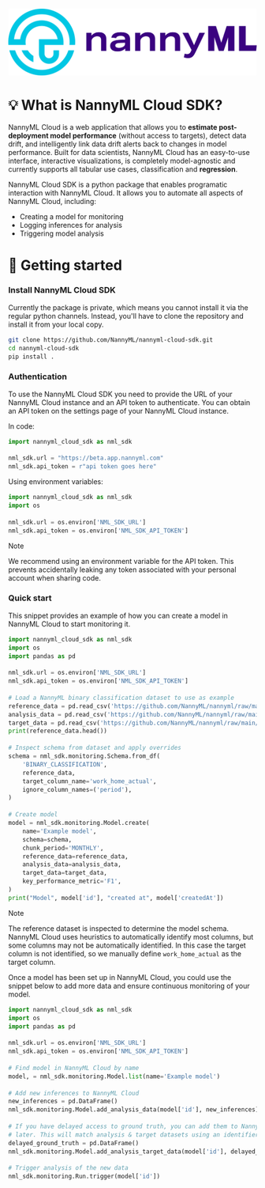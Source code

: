 <p align="center">
    <img src="media/thumbnail-4.png">
</p>

# 💡 What is NannyML Cloud SDK?

NannyML Cloud is a web application that allows you to **estimate post-deployment model performance** (without access to targets), detect data drift, and intelligently link data drift alerts back to changes in model performance. Built for data scientists, NannyML Cloud has an easy-to-use interface, interactive visualizations, is completely model-agnostic and currently supports all tabular use cases, classification and **regression**.

NannyML Cloud SDK is a python package that enables programatic interaction with NannyML Cloud. It allows you to automate all aspects of NannyML Cloud, including:

- Creating a model for monitoring
- Logging inferences for analysis
- Triggering model analysis

# 🚀 Getting started

### Install NannyML Cloud SDK

Currently the package is private, which means you cannot install it via the regular python channels. Instead, you'll have to clone the repository and install it from your local copy.

```bash
git clone https://github.com/NannyML/nannyml-cloud-sdk.git
cd nannyml-cloud-sdk
pip install .
```

### Authentication

To use the NannyML Cloud SDK you need to provide the URL of your NannyML Cloud instance and an API token to authenticate. You can obtain an API token on the settings page of your NannyML Cloud instance.

In code:

``` python
import nannyml_cloud_sdk as nml_sdk

nml_sdk.url = "https://beta.app.nannyml.com"
nml_sdk.api_token = r"api token goes here"
```

Using environment variables:

``` python
import nannyml_cloud_sdk as nml_sdk
import os

nml_sdk.url = os.environ['NML_SDK_URL']
nml_sdk.api_token = os.environ['NML_SDK_API_TOKEN']
```

> [!NOTE]
> We recommend using an environment variable for the API token. This prevents accidentally leaking any token associated with your personal account when sharing code.

### Quick start

This snippet provides an example of how you can create a model in NannyML Cloud to start monitoring it.

``` python
import nannyml_cloud_sdk as nml_sdk
import os
import pandas as pd

nml_sdk.url = os.environ['NML_SDK_URL']
nml_sdk.api_token = os.environ['NML_SDK_API_TOKEN']

# Load a NannyML binary classification dataset to use as example
reference_data = pd.read_csv('https://github.com/NannyML/nannyml/raw/main/nannyml/datasets/data/synthetic_sample_reference.csv')
analysis_data = pd.read_csv('https://github.com/NannyML/nannyml/raw/main/nannyml/datasets/data/synthetic_sample_analysis.csv')
target_data = pd.read_csv('https://github.com/NannyML/nannyml/raw/main/nannyml/datasets/data/synthetic_sample_analysis_gt.csv')
print(reference_data.head())

# Inspect schema from dataset and apply overrides
schema = nml_sdk.monitoring.Schema.from_df(
    'BINARY_CLASSIFICATION',
    reference_data,
    target_column_name='work_home_actual',
    ignore_column_names=('period'),
)

# Create model
model = nml_sdk.monitoring.Model.create(
    name='Example model',
    schema=schema,
    chunk_period='MONTHLY',
    reference_data=reference_data,
    analysis_data=analysis_data,
    target_data=target_data,
    key_performance_metric='F1',
)
print("Model", model['id'], "created at", model['createdAt'])
```

> [!NOTE]
> The reference dataset is inspected to determine the model schema. NannyML Cloud uses heuristics to automatically identify most columns, but some columns may not be automatically identified. In this case the target column is not identified, so we manually define `work_home_actual` as the target column.

Once a model has been set up in NannyML Cloud, you could use the snippet below to add more data and ensure continuous monitoring of your model.

``` python
import nannyml_cloud_sdk as nml_sdk
import os
import pandas as pd

nml_sdk.url = os.environ['NML_SDK_URL']
nml_sdk.api_token = os.environ['NML_SDK_API_TOKEN']

# Find model in NannyML Cloud by name
model, = nml_sdk.monitoring.Model.list(name='Example model')

# Add new inferences to NannyML Cloud
new_inferences = pd.DataFrame()
nml_sdk.monitoring.Model.add_analysis_data(model['id'], new_inferences)

# If you have delayed access to ground truth, you can add them to NannyML Cloud
# later. This will match analysis & target datasets using an identifier column.
delayed_ground_truth = pd.DataFrame()
nml_sdk.monitoring.Model.add_analysis_target_data(model['id'], delayed_ground_truth)

# Trigger analysis of the new data
nml_sdk.monitoring.Run.trigger(model['id'])
```
